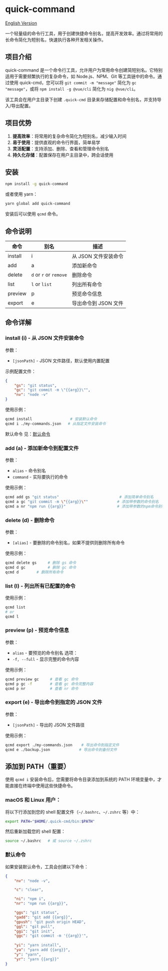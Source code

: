 # quick-command

[English Version](./README.en.md)

一个轻量级的命令行工具，用于创建快捷命令别名，提高开发效率。通过将常用的长命令简化为短别名，快速执行各种开发相关操作。 

## 项目介绍

quick-command 是一个命令行工具，允许用户为常用命令创建简短别名。它特别适用于需要频繁执行的复杂命令，如 Node.js、NPM、Git 等工具链中的命令。通过使用 quick-cmd，您可以将 `git commit -m "message"` 简化为 `gc "message"`，或将 `npm install -g @vue/cli` 简化为 `nig @vue/cli`。

该工具会在用户主目录下创建 `.quick-cmd` 目录来存储配置和命令别名，并支持导入/导出配置。

## 项目优势

1. **提高效率**：将常用的复杂命令简化为短别名，减少输入时间
2. **易于使用**：提供直观的命令行界面，简单易学
3. **灵活配置**：支持添加、删除、查看和管理命令别名
4. **持久化存储**：配置保存在用户主目录中，跨会话使用

## 安装

```bash
npm install -g quick-command
```

或者使用 yarn：

```bash
yarn global add quick-command
```

安装后可以使用 `qcmd` 命令。

## 命令说明

| 命令 | 别名 | 描述 |
|------|------|------|
| install | i | 从 JSON 文件安装命令 |
| add | a | 添加新命令 |
| delete | `d` or `r` or `remove`| 删除命令 |
| list | `l` or `list` | 列出所有命令 |
| preview | p | 预览命令信息 |
| export | e | 导出命令到 JSON 文件 |

## 命令详解

### install (i) - 从 JSON 文件安装命令

参数：
- `[jsonPath]` - JSON 文件路径，默认使用内置配置

示例配置文件：
```json
{
    "gs": "git status",
    "gc": "git commit -m \"{{arg}}\"",
    "nv": "node -v"
}
```

使用示例：
```bash
qcmd install                 # 安装默认命令
qcmd i ./my-commands.json   # 从指定文件安装命令
```

默认命令 见：[默认命令](#默认命令)


### add (a) - 添加新命令到配置文件

参数：
- `alias` - 命令别名
- `command` - 实际要执行的命令

使用示例：
```bash
qcmd add gs "git status"                           # 添加简单命令别名
qcmd a gc "git commit -m \"{{arg}}\""             # 添加带参数的命令别名
qcmd a nr "npm run {{arg}}"                       # 添加带参数的npm命令别名
```

### delete (d) - 删除命令

参数：
- `[alias]` - 要删除的命令别名，如果不提供则删除所有命令

使用示例：
```bash
qcmd delete gs     # 删除 gs 命令
qcmd d gc          # 删除 gc 命令
qcmd d        # 删除所有命令
```

### list (l) - 列出所有已配置的命令

使用示例：
```bash
qcmd list
# or
qcmd l
```

### preview (p) - 预览命令信息

参数：
- `alias` - 要预览的命令别名
选项：
- `-f, --full` - 显示完整的命令内容

使用示例：
```bash
qcmd preview gc     # 查看 gc 命令
qcmd p gc -f        # 查看 gc 命令完整内容
qcmd p nr           # 查看 nr 命令
```

### export (e) - 导出命令到指定的 JSON 文件

参数：
- `[jsonPath]` - 导出的 JSON 文件路径

使用示例：
```bash
qcmd export ./my-commands.json    # 导出命令到指定文件
qcmd e ./backup.json             # 导出命令到备份文件
```

## 添加到 PATH（重要）

使用 `qcmd i` 安装命令后，您需要将命令目录添加到系统的 PATH 环境变量中，才能直接在终端中使用这些快捷命令。

### macOS 和 Linux 用户：

将以下行添加到您的 shell 配置文件（`~/.bashrc`、`~/.zshrc` 等）中：

```bash
export PATH="$HOME/.quick-cmd/bin:$PATH"
```

然后重新加载您的 shell 配置：
```bash
source ~/.bashrc   # 或 source ~/.zshrc
```

### 默认命令
如果安装默认命令，工具会创建以下命令：

```json
{
    "nv": "node -v",

    "c": "clear",

    "ni": "npm i",
    "nr": "npm run {{arg}}",

    "ggs": "git status",
    "gadd": "git add {{arg}}",
    "gpush": "git push origin HEAD",
    "ggl": "git pull",
    "ggi": "git init",
    "ggc": "git commit -m '{{arg}}'",
    
    "yi": "yarn install",
    "ya": "yarn add {{arg}}",
    "y": "yarn",
    "yr": "yarn {{arg}}"
}
```